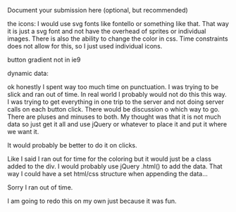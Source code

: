 Document your submission here (optional, but recommended)

the icons:
I would use svg fonts like fontello or something like that. That way it is just a svg font and not have the overhead of sprites or individual images. 
There is also the ability to change the color in css.
Time constraints does not allow for this, so I just used individual icons.


button gradient not in ie9

dynamic data:

ok honestly I spent way too much time on punctuation. I was trying to be slick and ran out of time. 
In real world I probably would not do this this way. 
I was trying to get everything in one trip to the server and not doing server calls on each button click. 
There would be discussion o which way to go. There are pluses and minuses to both. My thought was that it is not much data so just get it all and use jQuery or whatever to 
place it and put it where we want it.

It would probably be better to do it on clicks. 

Like I said I ran out for time for the coloring but it would just be a class added to the div. I would probably use jQuery .html() to add the data.
That way I could have a set html/css structure when appending the data...

Sorry I ran out of time.

I am going to redo this on my own just because it was fun.

